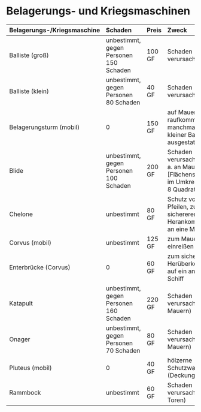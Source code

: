 # Belagerungs- und Kriegsmaschinen

| Belagerungs-/Kriegsmaschine | Schaden | Preis | Zweck |
| :--- | :--- | :--- | :--- |
| Balliste \(groß\) | unbestimmt, gegen Personen 150 Schaden | 100 GF | Schaden verursachen |
| Balliste \(klein\) | unbestimmt, gegen Personen 80 Schaden | 40 GF | Schaden verursachen |
| Belagerungsturm \(mobil\) | 0 | 150 GF | auf Mauern raufkommen, manchmal mit kleiner Balliste ausgestattet |
| Blide | unbestimmt, gegen Personen 100 Schaden | 200 GF | Schaden verursachen \(v. a. an Mauern\) \[Flächenschaden im Umkreis von 8 Quadratmeter\] |
| Chelone | unbestimmt | 80 GF | Schutz vor Pfeilen, zum sichereren Herankommen an eine Mauer |
| Corvus \(mobil\) | unbestimmt | 125 GF | zum Mauern einreißen |
| Enterbrücke \(Corvus\) | 0 | 60 GF | zum sicheren Herüberkommen auf ein anderes Schiff |
| Katapult | unbestimmt, gegen Personen 160 Schaden | 220 GF | Schaden verursachen \(an Mauern\) |
| Onager | unbestimmt, gegen Personen 70 Schaden | 80 GF | Schaden verursachen \(an Mauern\) |
| Pluteus \(mobil\) | 0 | 40 GF | hölzerne Schutzwand \(Deckung 90%\) |
| Rammbock | unbestimmt | 60 GF | Schaden verursachen \(an Toren\) |

